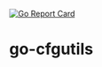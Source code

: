 [![Go Report Card](https://goreportcard.com/badge/github.com/mbarbita/go-cfgutils)](https://goreportcard.com/report/github.com/mbarbita/go-cfgutils)

# go-cfgutils
